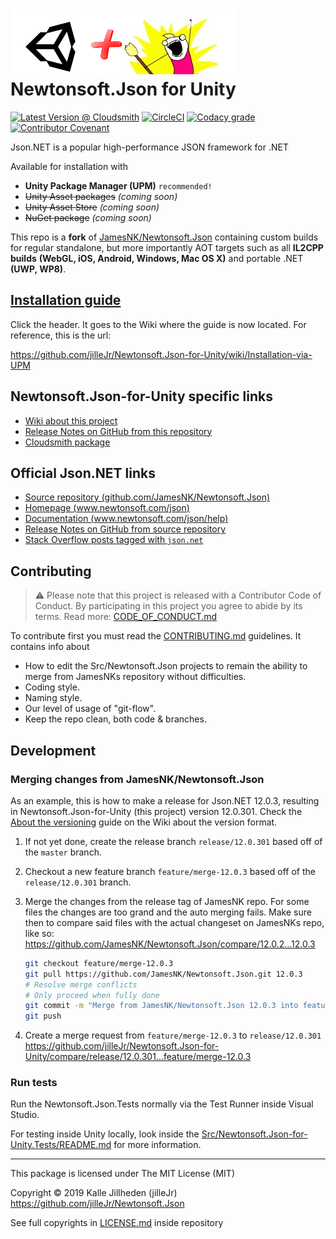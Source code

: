 # ![Logo](Doc/icons/logo-with-unity.png) Newtonsoft.Json for Unity

[![Latest Version @ Cloudsmith](https://api-prd.cloudsmith.io/badges/version/jillejr/newtonsoft-json-for-unity/npm/jillejr.newtonsoft.json-for-unity/latest/x/?render=true&badge_token=gAAAAABd0U7AyWhLGu6xjEAHz70w9zWbSk6ogsTrw3xvVpa2NXe7HJg_ua7r-G2cbWECxfM51y4uYgOdFOquHNoTQti080JM6w%3D%3D)](https://cloudsmith.io/~jillejr/repos/newtonsoft-json-for-unity/packages/detail/npm/jillejr.newtonsoft.json-for-unity/latest/)
[![CircleCI](https://img.shields.io/circleci/build/gh/jilleJr/Newtonsoft.Json-for-Unity/master?logo=circleci&style=flat-square)](https://circleci.com/gh/jilleJr/Newtonsoft.Json-for-Unity)
[![Codacy grade](https://img.shields.io/codacy/grade/f91156e7066c484588f4dba263c8cf45?logo=codacy&style=flat-square)](https://www.codacy.com/manual/jilleJr/Newtonsoft.Json-for-Unity?utm_source=github.com&utm_medium=referral&utm_content=jilleJr/Newtonsoft.Json-for-Unity&utm_campaign=Badge_Grade)
[![Contributor Covenant](https://img.shields.io/badge/Contributor%20Covenant-v2.0%20adopted-ff69b4.svg?style=flat-square)](/CODE_OF_CONDUCT.md)

Json.<i></i>NET is a popular high-performance JSON framework for .NET

Available for installation with

- **Unity Package Manager (UPM)** `recommended!`
- ~~Unity Asset packages~~ _(coming soon)_
- ~~Unity Asset Store~~ _(coming soon)_
- ~~NuGet package~~ _(coming soon)_

This repo is a **fork** of [JamesNK/Newtonsoft.Json][newtonsoft.json.git] containing custom builds
for regular standalone, but more importantly AOT targets such as all **IL2CPP builds**
**(WebGL, iOS, Android, Windows, Mac OS X)** and portable .NET **(UWP, WP8)**.

## [Installation guide](https://github.com/jilleJr/Newtonsoft.Json-for-Unity/wiki/Installation-via-UPM)

Click the header. It goes to the Wiki where the guide is now located. For reference, this is the url:

<https://github.com/jilleJr/Newtonsoft.Json-for-Unity/wiki/Installation-via-UPM>

## Newtonsoft.Json-for-Unity specific links

- [Wiki about this project](https://github.com/jilleJr/Newtonsoft.Json-for-Unity/wiki)
- [Release Notes on GitHub from this repository](https://github.com/jilleJr/Newtonsoft.Json-for-Unity/releases)
- [Cloudsmith package](https://cloudsmith.io/~jillejr/repos/newtonsoft-json-for-unity/packages/detail/npm/jillejr.newtonsoft.json-for-unity/latest/)

## Official Json.<i></i>NET links

- [Source repository (github.com/JamesNK/Newtonsoft.Json)](https://github.com/JamesNK/Newtonsoft.Json)
- [Homepage (www.newtonsoft.com/json)](https://www.newtonsoft.com/json)
- [Documentation (www.newtonsoft.com/json/help)](https://www.newtonsoft.com/json/help)
- [Release Notes on GitHub from source repository](https://github.com/JamesNK/Newtonsoft.Json/releases)
- [Stack Overflow posts tagged with `json.net`](https://stackoverflow.com/questions/tagged/json.net)

## Contributing

> ⚠ Please note that this project is released with a Contributor Code of Conduct.
> By participating in this project you agree to abide by its terms.
> Read more: [CODE_OF_CONDUCT.md](/CODE_OF_CONDUCT.md)

To contribute first you must read the [CONTRIBUTING.md](/CONTRIBUTING.md)
guidelines. It contains info about

- How to edit the Src/Newtonsoft.Json projects to remain the ability to merge
  from JamesNKs repository without difficulties.
- Coding style.
- Naming style.
- Our level of usage of "git-flow".
- Keep the repo clean, both code & branches.

## Development

### Merging changes from JamesNK/Newtonsoft.Json

As an example, this is how to make a release for Json.<i></i>NET 12.0.3, resulting in
Newtonsoft.Json-for-Unity (this project) version 12.0.301. Check the
[About the versioning](https://github.com/jilleJr/Newtonsoft.Json-for-Unity/wiki/About-the-versioning)
guide on the Wiki about the version format.

1. If not yet done, create the release branch `release/12.0.301` based off of
   the `master` branch.

2. Checkout a new feature branch `feature/merge-12.0.3` based off of the
   `release/12.0.301` branch.

3. Merge the changes from the release tag of JamesNK repo.
   For some files the changes are too grand and the auto merging fails.
   Make sure then to compare said files with the actual changeset on JamesNKs
   repo, like so: <https://github.com/JamesNK/Newtonsoft.Json/compare/12.0.2...12.0.3>

    ```bash
    git checkout feature/merge-12.0.3
    git pull https://github.com/JamesNK/Newtonsoft.Json.git 12.0.3
    # Resolve merge conflicts
    # Only proceed when fully done
    git commit -m "Merge from JamesNK/Newtonsoft.Json 12.0.3 into feature/merge-12.0.3"
    git push
    ```

4. Create a merge request from `feature/merge-12.0.3` to `release/12.0.301`  
   <https://github.com/jilleJr/Newtonsoft.Json-for-Unity/compare/release/12.0.301...feature/merge-12.0.3>

### Run tests

Run the Newtonsoft.Json.Tests normally via the Test Runner inside Visual Studio.

For testing inside Unity locally, look inside the
[Src/Newtonsoft.Json-for-Unity.Tests/README.md](/Src/Newtonsoft.Json-for-Unity.Tests/README.md)
for more information.

---

This package is licensed under The MIT License (MIT)

Copyright &copy; 2019 Kalle Jillheden (jilleJr)  
<https://github.com/jilleJr/Newtonsoft.Json>

See full copyrights in [LICENSE.md][license.md] inside repository

[license.md]: https://github.com/jilleJr/Newtonsoft.Json-for-Unity/blob/master/LICENSE.md
[newtonsoft.json.git]: https://github.com/JamesNK/Newtonsoft.Json
